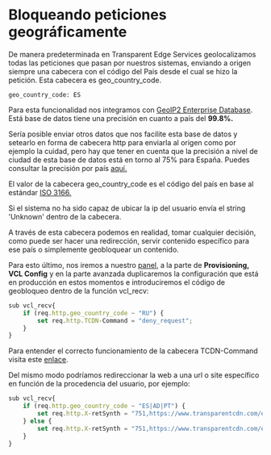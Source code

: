 # Bloqueando peticiones geográficamente

De manera predeterminada en Transparent Edge Services geolocalizamos todas las peticiones que pasan por nuestros sistemas, enviando a origen siempre una cabecera con el código del Pais desde el cual se hizo la petición. Esta cabecera es geo\_country\_code.

```
geo_country_code: ES
```

Para esta funcionalidad nos integramos con [GeoIP2 Enterprise Database](https://www.maxmind.com/en/solutions/geoip2-enterprise-product-suite/enterprise-database). Está base de datos tiene una precisión en cuanto a país del **99.8%.**&#x20;

Sería posible enviar otros datos que nos facilite esta base de datos y setearlo en forma de cabecera http para enviarla al origen como por ejemplo la cuidad, pero hay que tener en cuenta que la precisión a nivel de ciudad de esta base de datos está en torno al 75% para España. Puedes consultar la precisión por país [aquí.](https://www.maxmind.com/en/geoip2-city-accuracy-comparison)

El valor de la cabecera geo\_country\_code es el código del país en base al estándar [ISO 3166.](https://www.iso.org/obp/ui/#search)

Si el sistema no ha sido capaz de ubicar la ip del usuario envía el string 'Unknown' dentro de la cabecera.

A través de esta cabecera podemos en realidad, tomar cualquier decisión, como puede ser hacer una redirección, servir contenido específico para ese país o simplemente geobloquear un contenido.

Para esto último, nos iremos a nuestro [panel](https://dashboard.transparentcdn.com), a la parte de **Provisioning, VCL Config** y en la parte avanzada duplicaremos la configuración que está en producción en estos momentos e introduciremos el código de geobloqueo dentro de la función vcl\_recv:

```javascript
sub vcl_recv{
    if (req.http.geo_country_code ~ "RU") { 
        set req.http.TCDN-Command = "deny_request";
    } 
}

```

Para entender el correcto funcionamiento de la cabecera TCDN-Command visita este [enlace](../config/vcl/tcdn-command.md).

Del mismo modo podríamos redireccionar la web a una url o site específico en función de la procedencia del usuario, por ejemplo:

```javascript
sub vcl_recv{
    if (req.http.geo_country_code ~ "ES|AD|PT") { 
        set req.http.X-retSynth = "751,https://www.transparentcdn.com/es";
    } else {
        set req.http.X-retSynth = "751,https://www.transparentcdn.com/en"
    }
}
```
